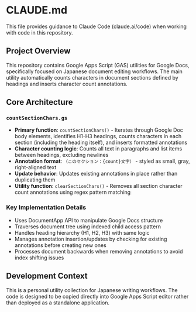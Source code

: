 # CLAUDE.md

This file provides guidance to Claude Code (claude.ai/code) when working with code in this repository.

## Project Overview

This repository contains Google Apps Script (GAS) utilities for Google Docs, specifically focused on Japanese document editing workflows. The main utility automatically counts characters in document sections defined by headings and inserts character count annotations.

## Core Architecture

### `countSectionChars.gs`
- **Primary function**: `countSectionChars()` - Iterates through Google Doc body elements, identifies H1-H3 headings, counts characters in each section (including the heading itself), and inserts formatted annotations
- **Character counting logic**: Counts all text in paragraphs and list items between headings, excluding newlines
- **Annotation format**: `（このセクション：{count}文字）` - styled as small, gray, right-aligned text
- **Update behavior**: Updates existing annotations in place rather than duplicating them
- **Utility function**: `clearSectionChars()` - Removes all section character count annotations using regex pattern matching

### Key Implementation Details
- Uses DocumentApp API to manipulate Google Docs structure
- Traverses document tree using indexed child access pattern
- Handles heading hierarchy (H1, H2, H3) with same logic
- Manages annotation insertion/updates by checking for existing annotations before creating new ones
- Processes document backwards when removing annotations to avoid index shifting issues

## Development Context

This is a personal utility collection for Japanese writing workflows. The code is designed to be copied directly into Google Apps Script editor rather than deployed as a standalone application.